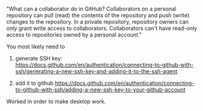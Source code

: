 "What can a collaborator do in GitHub?
Collaborators on a personal repository can pull (read) the contents of the repository and push (write) changes to the repository. In a private repository, repository owners can only grant write access to collaborators. Collaborators can't have read-only access to repositories owned by a personal account."


You most likely need to 
1) generate SSH key:
https://docs.github.com/en/authentication/connecting-to-github-with-ssh/generating-a-new-ssh-key-and-adding-it-to-the-ssh-agent

2) add it to github 
https://docs.github.com/en/authentication/connecting-to-github-with-ssh/adding-a-new-ssh-key-to-your-github-account


Worked in order to make desktop work.